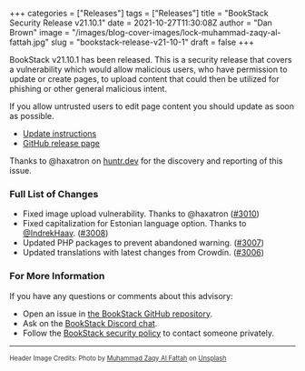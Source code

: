+++
categories = ["Releases"]
tags = ["Releases"]
title = "BookStack Security Release v21.10.1"
date = 2021-10-27T11:30:08Z
author = "Dan Brown"
image = "/images/blog-cover-images/lock-muhammad-zaqy-al-fattah.jpg"
slug = "bookstack-release-v21-10-1"
draft = false
+++

BookStack v21.10.1 has been released. This is a security release that covers a vulnerability
which would allow malicious users, who have permission to update or create pages, to upload
content that could then be utilized for phishing or other general malicious intent.

If you allow untrusted users to edit page content you should update as soon as possible.

* [Update instructions](https://www.bookstackapp.com/docs/admin/updates)
* [GitHub release page](https://github.com/BookStackApp/BookStack/releases/tag/v21.10.1)

Thanks to @haxatron on [huntr.dev](https://huntr.dev/) for the discovery and reporting of this issue.

### Full List of Changes

* Fixed image upload vulnerability. Thanks to @haxatron ([#3010](https://github.com/BookStackApp/BookStack/issues/3010))
* Fixed capitalization for Estonian language option. Thanks to [@IndrekHaav](https://github.com/BookStackApp/BookStack/pull/3008). ([#3008](https://github.com/BookStackApp/BookStack/pull/3008))
* Updated PHP packages to prevent abandoned warning. ([#3007](https://github.com/BookStackApp/BookStack/issues/3007))
* Updated translations with latest changes from Crowdin. ([#3006](https://github.com/BookStackApp/BookStack/pull/3006))


### For More Information

If you have any questions or comments about this advisory:
* Open an issue in [the BookStack GitHub repository](BookStackApp/BookStack/issues).
* Ask on the [BookStack Discord chat](https://discord.gg/ztkBqR2).
* Follow the [BookStack security policy](https://github.com/BookStackApp/BookStack/blob/master/.github/SECURITY.md) to contact someone privately.

----

<span style="font-size: 0.8em;opacity:0.9;">Header Image Credits: <span>Photo by <a href="https://unsplash.com/@dizzydizz?utm_source=unsplash&amp;utm_medium=referral&amp;utm_content=creditCopyText">Muhammad Zaqy Al Fattah</a> on <a href="https://unsplash.com/?utm_source=unsplash&amp;utm_medium=referral&amp;utm_content=creditCopyText">Unsplash</a></span></span>